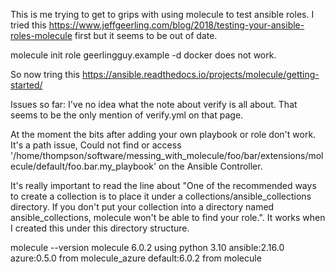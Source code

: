This is me trying to get to grips with using molecule to test ansible roles. I tried this https://www.jeffgeerling.com/blog/2018/testing-your-ansible-roles-molecule first but it seems to be out of date.

molecule init role geerlingguy.example -d docker does not work.

So now tring this
https://ansible.readthedocs.io/projects/molecule/getting-started/

Issues so far:
I've no idea what the note about verify is all about. That seems to be the only mention of verify.yml on that page.

At the moment the bits after adding your own playbook or role don't work. It's a path issue, 
Could not find or access '/home/thompson/software/messing_with_molecule/foo/bar/extensions/molecule/default/foo.bar.my_playbook' on the Ansible Controller.

It's really important to read the line about "One of the recommended ways to create a collection is to place it under a collections/ansible_collections directory. If you don't put your collection into a directory named ansible_collections, molecule won't be able to find your role.". It works when I created this under this directory structure.

molecule --version
molecule 6.0.2 using python 3.10 
    ansible:2.16.0
    azure:0.5.0 from molecule_azure
    default:6.0.2 from molecule

